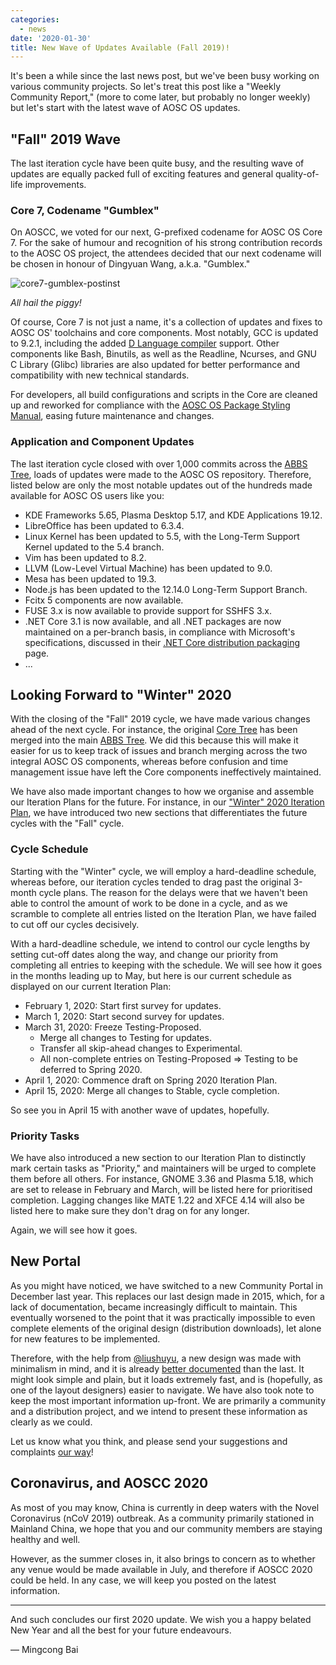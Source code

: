```yaml
---
categories:
  - news
date: '2020-01-30'
title: New Wave of Updates Available (Fall 2019)!
---
```



It's been a while since the last news post, but we've been busy working on
various community projects. So let's treat this post like a "Weekly Community
Report," (more to come later, but probably no longer weekly) but let's start
with the latest wave of AOSC OS updates.

"Fall" 2019 Wave
----------------

The last iteration cycle have been quite busy, and the resulting wave of updates
are equally packed full of exciting features and general quality-of-life
improvements.

### Core 7, Codename "Gumblex"

On AOSCC, we voted for our next, G-prefixed codename for AOSC OS Core 7.
For the sake of humour and recognition of his strong contribution records to
the AOSC OS project, the attendees decided that our next codename will be
chosen in honour of Dingyuan Wang, a.k.a. "Gumblex."

![core7-gumblex-postinst](https://i.imgur.com/iQSBbpZ.png)

*All hail the piggy!*

Of course, Core 7 is not just a name, it's a collection of updates and fixes to
AOSC OS' toolchains and core components. Most notably, GCC is updated to 9.2.1,
including the added [D Language compiler](https://wiki.dlang.org/GDC) support.
Other components like Bash, Binutils, as well as the Readline, Ncurses, and GNU
C Library (Glibc) libraries are also updated for better performance and
compatibility with new technical standards.

For developers, all build configurations and scripts in the Core are cleaned up
and reworked for compliance with the
[AOSC OS Package Styling Manual](https://wiki.aosc.io/developer/packaging/package-styling-manual/),
easing future maintenance and changes.

### Application and Component Updates

The last iteration cycle closed with over 1,000 commits across the
[ABBS Tree](https://github.com/AOSC-Dev/aosc-os-abbs/), loads of updates were
made to the AOSC OS repository. Therefore, listed below are only the most
notable updates out of the hundreds made available for AOSC OS users like you:

- KDE Frameworks 5.65, Plasma Desktop 5.17, and KDE Applications 19.12.
- LibreOffice has been updated to 6.3.4.
- Linux Kernel has been updated to 5.5, with the Long-Term Support Kernel
  updated to the 5.4 branch.
- Vim has been updated to 8.2.
- LLVM (Low-Level Virtual Machine) has been updated to 9.0.
- Mesa has been updated to 19.3.
- Node.js has been updated to the 12.14.0 Long-Term Support Branch.
- Fcitx 5 components are now available.
- FUSE 3.x is now available to provide support for SSHFS 3.x.
- .NET Core 3.1 is now available, and all .NET packages are now maintained
  on a per-branch basis, in compliance with Microsoft's specifications,
  discussed in their
  [.NET Core distribution packaging](https://docs.microsoft.com/zh-cn/dotnet/core/distribution-packaging)
  page.
- ...

Looking Forward to "Winter" 2020
--------------------------------

With the closing of the "Fall" 2019 cycle, we have made various changes ahead
of the next cycle. For instance, the original
[Core Tree](https://github.com/AOSC-Dev/aosc-os-core/) has been merged into
the main [ABBS Tree](https://github.com/AOSC-Dev/aosc-os-abbs/). We did this
because this will make it easier for us to keep track of issues and branch
merging across the two integral AOSC OS components, whereas before confusion
and time management issue have left the Core components ineffectively
maintained.

We have also made important changes to how we organise and assemble our
Iteration Plans for the future. For instance, in our
["Winter" 2020 Iteration Plan](https://github.com/AOSC-Dev/aosc-os-abbs/issues/2073),
we have introduced two new sections that differentiates the future cycles with
the "Fall" cycle.

### Cycle Schedule

Starting with the "Winter" cycle, we will employ a hard-deadline schedule,
whereas before, our iteration cycles tended to drag past the original 3-month
cycle plans. The reason for the delays were that we haven't been able to
control the amount of work to be done in a cycle, and as we scramble to
complete all entries listed on the Iteration Plan, we have failed to cut off
our cycles decisively.

With a hard-deadline schedule, we intend to control our cycle lengths by
setting cut-off dates along the way, and change our priority from completing
all entries to keeping with the schedule. We will see how it goes in the
months leading up to May, but here is our current schedule as displayed on
our current Iteration Plan:

- February 1, 2020: Start first survey for updates.
- March 1, 2020: Start second survey for updates.
- March 31, 2020: Freeze Testing-Proposed.
    - Merge all changes to Testing for updates.
    - Transfer all skip-ahead changes to Experimental.
    - All non-complete entries on Testing-Proposed => Testing to be deferred to Spring 2020.
- April 1, 2020: Commence draft on Spring 2020 Iteration Plan.
- April 15, 2020: Merge all changes to Stable, cycle completion.

So see you in April 15 with another wave of updates, hopefully.

### Priority Tasks

We have also introduced a new section to our Iteration Plan to distinctly mark
certain tasks as "Priority," and maintainers will be urged to complete them
before all others. For instance, GNOME 3.36 and Plasma 5.18, which are set
to release in February and March, will be listed here for prioritised
completion. Lagging changes like MATE 1.22 and XFCE 4.14 will also be listed
here to make sure they don't drag on for any longer.

Again, we will see how it goes.

New Portal
----------

As you might have noticed, we have switched to a new Community Portal in
December last year. This replaces our last design made in 2015, which, for a
lack of documentation, became increasingly difficult to maintain. This
eventually worsened to the point that it was practically impossible to even
complete elements of the original design (distribution downloads), let alone
for new features to be implemented.

Therefore, with the help from [@liushuyu](/people/~liushuyu), a new design was
made with minimalism in mind, and it is already
[better documented](https://wiki.aosc.io/developer/infrastructure/community-portal) than
the last. It might look simple and plain, but it loads extremely fast, and is
(hopefully, as one of the layout designers) easier to navigate. We have also
took note to keep the most important information up-front. We are primarily
a community and a distribution project, and we intend to present these
information as clearly as we could.

Let us know what you think, and please send your suggestions and complaints
[our way](https://github.com/AOSC-Dev/aosc-portal-kiss.github.io/issue/new/)!

Coronavirus, and AOSCC 2020
---------------------------

As most of you may know, China is currently in deep waters with the Novel
Coronavirus (nCoV 2019) outbreak. As a community primarily stationed in
Mainland China, we hope that you and our community members are staying
healthy and well.

However, as the summer closes in, it also brings to concern as to whether
any venue would be made available in July, and therefore if AOSCC 2020 could
be held. In any case, we will keep you posted on the latest information.

----

And such concludes our first 2020 update. We wish you a happy belated New Year
and all the best for your future endeavours.

— Mingcong Bai